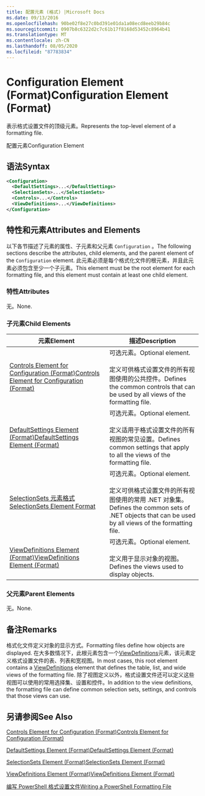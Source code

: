 ```yaml
---
title: 配置元素 (格式) |Microsoft Docs
ms.date: 09/13/2016
ms.openlocfilehash: 90be02f8e27c0bd391e01da1a08ecd8eeb29b84c
ms.sourcegitcommit: 0907b8c6322d2c7c61b17f8168d53452c8964b41
ms.translationtype: MT
ms.contentlocale: zh-CN
ms.lasthandoff: 08/05/2020
ms.locfileid: "87783834"
---
```

# <a name="configuration-element-format"></a><span data-ttu-id="c0474-102">Configuration Element (Format)</span><span class="sxs-lookup"><span data-stu-id="c0474-102">Configuration Element (Format)</span></span>

<span data-ttu-id="c0474-103">表示格式设置文件的顶级元素。</span><span class="sxs-lookup"><span data-stu-id="c0474-103">Represents the top-level element of a formatting file.</span></span>

<span data-ttu-id="c0474-104">配置元素</span><span class="sxs-lookup"><span data-stu-id="c0474-104">Configuration Element</span></span>

## <a name="syntax"></a><span data-ttu-id="c0474-105">语法</span><span class="sxs-lookup"><span data-stu-id="c0474-105">Syntax</span></span>

```xml
<Configuration>
  <DefaultSettings>...</DefaultSettings>
  <SelectionSets>...</SelectionSets>
  <Controls>...</Controls>
  <ViewDefinitions>...</ViewDefinitions>
</Configuration>

```

## <a name="attributes-and-elements"></a><span data-ttu-id="c0474-106">特性和元素</span><span class="sxs-lookup"><span data-stu-id="c0474-106">Attributes and Elements</span></span>

<span data-ttu-id="c0474-107">以下各节描述了元素的属性、子元素和父元素 `Configuration` 。</span><span class="sxs-lookup"><span data-stu-id="c0474-107">The following sections describe the attributes, child elements, and the parent element of the `Configuration` element.</span></span> <span data-ttu-id="c0474-108">此元素必须是每个格式化文件的根元素，并且此元素必须包含至少一个子元素。</span><span class="sxs-lookup"><span data-stu-id="c0474-108">This element must be the root element for each formatting file, and this element must contain at least one child element.</span></span>

### <a name="attributes"></a><span data-ttu-id="c0474-109">特性</span><span class="sxs-lookup"><span data-stu-id="c0474-109">Attributes</span></span>

<span data-ttu-id="c0474-110">无。</span><span class="sxs-lookup"><span data-stu-id="c0474-110">None.</span></span>

### <a name="child-elements"></a><span data-ttu-id="c0474-111">子元素</span><span class="sxs-lookup"><span data-stu-id="c0474-111">Child Elements</span></span>

|<span data-ttu-id="c0474-112">元素</span><span class="sxs-lookup"><span data-stu-id="c0474-112">Element</span></span>|<span data-ttu-id="c0474-113">描述</span><span class="sxs-lookup"><span data-stu-id="c0474-113">Description</span></span>|
|-------------|-----------------|
|[<span data-ttu-id="c0474-114">Controls Element for Configuration (Format)</span><span class="sxs-lookup"><span data-stu-id="c0474-114">Controls Element for Configuration (Format)</span></span>](./controls-element-for-configuration-format.md)|<span data-ttu-id="c0474-115">可选元素。</span><span class="sxs-lookup"><span data-stu-id="c0474-115">Optional element.</span></span><br /><br /> <span data-ttu-id="c0474-116">定义可供格式设置文件的所有视图使用的公共控件。</span><span class="sxs-lookup"><span data-stu-id="c0474-116">Defines the common controls that can be used by all views of the formatting file.</span></span>|
|[<span data-ttu-id="c0474-117">DefaultSettings Element (Format)</span><span class="sxs-lookup"><span data-stu-id="c0474-117">DefaultSettings Element (Format)</span></span>](./defaultsettings-element-format.md)|<span data-ttu-id="c0474-118">可选元素。</span><span class="sxs-lookup"><span data-stu-id="c0474-118">Optional element.</span></span><br /><br /> <span data-ttu-id="c0474-119">定义适用于格式设置文件的所有视图的常见设置。</span><span class="sxs-lookup"><span data-stu-id="c0474-119">Defines common settings that apply to all the views of the formatting file.</span></span>|
|[<span data-ttu-id="c0474-120">SelectionSets 元素格式</span><span class="sxs-lookup"><span data-stu-id="c0474-120">SelectionSets Element Format</span></span>](./selectionsets-element-format.md)|<span data-ttu-id="c0474-121">可选元素。</span><span class="sxs-lookup"><span data-stu-id="c0474-121">Optional element.</span></span><br /><br /> <span data-ttu-id="c0474-122">定义可供格式设置文件的所有视图使用的常用 .NET 对象集。</span><span class="sxs-lookup"><span data-stu-id="c0474-122">Defines the common sets of .NET objects that can be used by all views of the formatting file.</span></span>|
|[<span data-ttu-id="c0474-123">ViewDefinitions Element (Format)</span><span class="sxs-lookup"><span data-stu-id="c0474-123">ViewDefinitions Element (Format)</span></span>](./viewdefinitions-element-format.md)|<span data-ttu-id="c0474-124">可选元素。</span><span class="sxs-lookup"><span data-stu-id="c0474-124">Optional element.</span></span><br /><br /> <span data-ttu-id="c0474-125">定义用于显示对象的视图。</span><span class="sxs-lookup"><span data-stu-id="c0474-125">Defines the views used to display objects.</span></span>|

### <a name="parent-elements"></a><span data-ttu-id="c0474-126">父元素</span><span class="sxs-lookup"><span data-stu-id="c0474-126">Parent Elements</span></span>

<span data-ttu-id="c0474-127">无。</span><span class="sxs-lookup"><span data-stu-id="c0474-127">None.</span></span>

## <a name="remarks"></a><span data-ttu-id="c0474-128">备注</span><span class="sxs-lookup"><span data-stu-id="c0474-128">Remarks</span></span>

<span data-ttu-id="c0474-129">格式化文件定义对象的显示方式。</span><span class="sxs-lookup"><span data-stu-id="c0474-129">Formatting files define how objects are displayed.</span></span> <span data-ttu-id="c0474-130">在大多数情况下，此根元素包含一个[ViewDefinitions](./viewdefinitions-element-format.md)元素，该元素定义格式设置文件的表、列表和宽视图。</span><span class="sxs-lookup"><span data-stu-id="c0474-130">In most cases, this root element contains a [ViewDefinitions](./viewdefinitions-element-format.md) element that defines the table, list, and wide views of the formatting file.</span></span> <span data-ttu-id="c0474-131">除了视图定义以外，格式设置文件还可以定义这些视图可以使用的常用选择集、设置和控件。</span><span class="sxs-lookup"><span data-stu-id="c0474-131">In addition to the view definitions, the formatting file can define common selection sets, settings, and controls that those views can use.</span></span>

## <a name="see-also"></a><span data-ttu-id="c0474-132">另请参阅</span><span class="sxs-lookup"><span data-stu-id="c0474-132">See Also</span></span>

[<span data-ttu-id="c0474-133">Controls Element for Configuration (Format)</span><span class="sxs-lookup"><span data-stu-id="c0474-133">Controls Element for Configuration (Format)</span></span>](./controls-element-for-configuration-format.md)

[<span data-ttu-id="c0474-134">DefaultSettings Element (Format)</span><span class="sxs-lookup"><span data-stu-id="c0474-134">DefaultSettings Element (Format)</span></span>](./defaultsettings-element-format.md)

[<span data-ttu-id="c0474-135">SelectionSets Element (Format)</span><span class="sxs-lookup"><span data-stu-id="c0474-135">SelectionSets Element (Format)</span></span>](./selectionsets-element-format.md)

[<span data-ttu-id="c0474-136">ViewDefinitions Element (Format)</span><span class="sxs-lookup"><span data-stu-id="c0474-136">ViewDefinitions Element (Format)</span></span>](./viewdefinitions-element-format.md)

[<span data-ttu-id="c0474-137">编写 PowerShell 格式设置文件</span><span class="sxs-lookup"><span data-stu-id="c0474-137">Writing a PowerShell Formatting File</span></span>](./writing-a-powershell-formatting-file.md)
